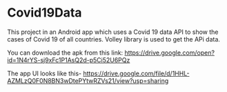 # Covid19Data

This project in an Android app which uses a Covid 19 data API to show the cases of Covid 19 of all countries. Volley library is used to get the APi data.


You can download the apk from this link: https://drive.google.com/open?id=1N4rYS-sj9xFc1P1AsQ2d-p5Ci52U6PQz

The app UI looks like this- https://drive.google.com/file/d/1HHL-AZMLzQ0F0N8BN3wDtePYtwRZVs21/view?usp=sharing
